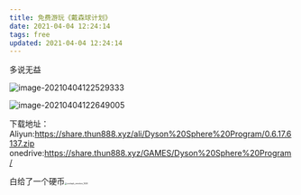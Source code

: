 ```yaml
---
title: 免费游玩《戴森球计划》
date: 2021-04-04 12:24:14
tags: free
updated: 2021-04-04 12:24:14
---
```


多说无益

<!-- more -->

![image-20210404122529333](https://raw.thun888.xyz/thun888/tuku@master/img/image-20210404122529333.png)

![image-20210404122649005](https://raw.thun888.xyz/thun888/tuku@master/img/image-20210404122649005.png)


下载地址：
Aliyun:https://share.thun888.xyz/ali/Dyson%20Sphere%20Program/0.6.17.6137.zip
onedrive:https://share.thun888.xyz/GAMES/Dyson%20Sphere%20Program/



白给了一个硬币<img src="https://raw.thun888.xyz/thun888/tuku@master/img/coolapk_emotion_1020.png" alt="coolapk_emotion_1020" style="zoom:25%;" />
